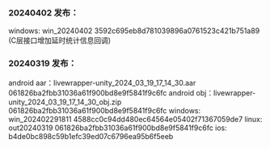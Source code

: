 ### 20240402 发布：
windows: win_20240402 3592c695eb8d781039896a0761523c421b751a89 (C层接口增加延时统计信息回调)

### 20240319 发布：
android aar：livewrapper-unity_2024_03_19_17_14_30.aar 061826ba2fbb31036a61f900bd8e9f5841f9c6fc
android obj：livewrapper-unity_2024_03_19_17_14_30_obj.zip 061826ba2fbb31036a61f900bd8e9f5841f9c6fc
windows: win_202402291811 4588cc0c94dd480ec64564e05402f71367059de7
linux: out20240319 061826ba2fbb31036a61f900bd8e9f5841f9c6fc
ios: b4de0bc898c59b1efc39ed07c6796ea95b6f5eeb

